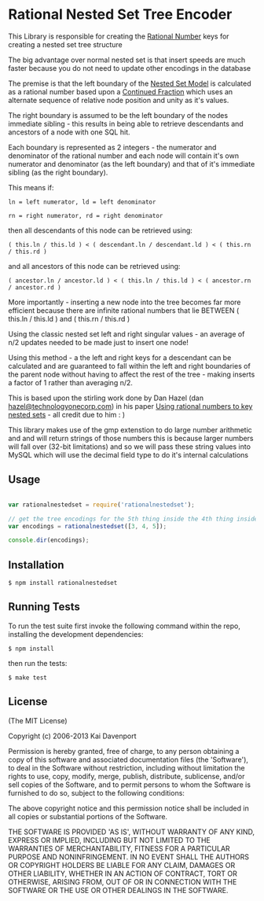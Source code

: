 # Rational Nested Set Tree Encoder

This Library is responsible for creating the [Rational Number](http://en.wikipedia.org/wiki/Rational_number)
keys for creating a nested set tree structure

The big advantage over normal nested set is that insert speeds are much faster because you do not need to update
other encodings in the database

The premise is that the left boundary of the [Nested Set Model](http://en.wikipedia.org/wiki/Nested_set_model)
is calculated as a rational number based upon a [Continued Fraction](http://en.wikipedia.org/wiki/Continued_fraction)
which uses an alternate sequence of relative node position and unity as it's values.

The right boundary is assumed to be the left boundary of the nodes immediate sibling - this results in being able
to retrieve descendants and ancestors of a node with one SQL hit.

Each boundary is represented as 2 integers - the numerator and denominator of the rational number and each node
will contain it's own numerator and denominator (as the left boundary) and that of it's immediate sibling (as the right boundary).

This means if:

   	ln = left numerator, ld = left denominator

   	rn = right numerator, rd = right denominator

then all descendants of this node can be retrieved using:

   	( this.ln / this.ld ) < ( descendant.ln / descendant.ld ) < ( this.rn / this.rd )

and all ancestors of this node can be retrieved using:

   	( ancestor.ln / ancestor.ld ) < ( this.ln / this.ld ) < ( ancestor.rn / ancestor.rd )

More importantly - inserting a new node into the tree becomes far more efficient because there are infinite rational numbers
that lie BETWEEN ( this.ln / this.ld ) and ( this.rn / this.rd )

Using the classic nested set left and right singular values - an average of n/2 updates needed to be made just to insert one node!

Using this method - a the left and right keys for a descendant can be calculated and are guaranteed to fall within the left and right 
boundaries of the parent node without having to affect the rest of the tree - making inserts a factor of 1 rather than averaging n/2.

This is based upon the stirling work done by Dan Hazel (dan hazel@technologyonecorp.com) in his paper
[Using rational numbers to key nested sets](http://arxiv.org/abs/0806.3115) - all credit due to him : )

This library makes use of the gmp extenstion to do large number arithmetic and and will return strings of those numbers
this is because larger numbers will fall over (32-bit limitations) and so we will pass these string values into MySQL
which will use the decimal field type to do it's internal calculations

## Usage

```js

var rationalnestedset = require('rationalnestedset');

// get the tree encodings for the 5th thing inside the 4th thing inside the 3rd thing
var encodings = rationalnestedset([3, 4, 5]);

console.dir(encodings);

```


## Installation

    $ npm install rationalnestedset

## Running Tests

To run the test suite first invoke the following command within the repo, installing the development dependencies:

    $ npm install

then run the tests:

    $ make test

## License 

(The MIT License)

Copyright (c) 2006-2013 Kai Davenport

Permission is hereby granted, free of charge, to any person obtaining
a copy of this software and associated documentation files (the
'Software'), to deal in the Software without restriction, including
without limitation the rights to use, copy, modify, merge, publish,
distribute, sublicense, and/or sell copies of the Software, and to
permit persons to whom the Software is furnished to do so, subject to
the following conditions:

The above copyright notice and this permission notice shall be
included in all copies or substantial portions of the Software.

THE SOFTWARE IS PROVIDED 'AS IS', WITHOUT WARRANTY OF ANY KIND,
EXPRESS OR IMPLIED, INCLUDING BUT NOT LIMITED TO THE WARRANTIES OF
MERCHANTABILITY, FITNESS FOR A PARTICULAR PURPOSE AND NONINFRINGEMENT.
IN NO EVENT SHALL THE AUTHORS OR COPYRIGHT HOLDERS BE LIABLE FOR ANY
CLAIM, DAMAGES OR OTHER LIABILITY, WHETHER IN AN ACTION OF CONTRACT,
TORT OR OTHERWISE, ARISING FROM, OUT OF OR IN CONNECTION WITH THE
SOFTWARE OR THE USE OR OTHER DEALINGS IN THE SOFTWARE.